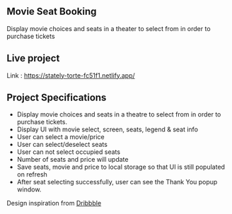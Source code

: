## Movie Seat Booking
Display movie choices and seats in a theater to select from in order to purchase tickets
## Live project
  Link : https://stately-torte-fc51f1.netlify.app/
## Project Specifications
- Display movie choices and seats in a theatre to select from in order to purchase tickets.
- Display UI with movie select, screen, seats, legend & seat info
- User can select a movie/price
- User can select/deselect seats
- User can not select occupied seats
- Number of seats and price will update
- Save seats, movie and price to local storage so that UI is still populated on refresh
- After seat selecting successfully, user can see the Thank You popup window.

Design inspiration from [Dribbble](https://dribbble.com/shots/3628370-Movie-Seat-Booking)
